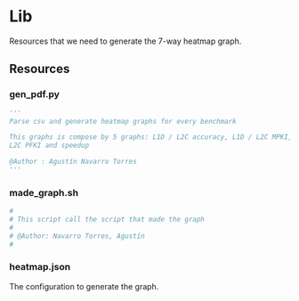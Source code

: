 # Lib

Resources that we need to generate the 7-way heatmap graph.

## Resources

### gen_pdf.py

```Python 
'''
Parse csv and generate heatmap graphs for every benchmark

This graphs is compose by 5 graphs: L1D / L2C accuracy, L1D / L2C MPKI, 
L2C PFKI and speedup

@Author : Agustín Navarro Torres
'''
```

### made_graph.sh

```Bash 
#
# This script call the script that made the graph
#
# @Author: Navarro Torres, Agustín
#
```

### heatmap.json

The configuration to generate the graph.

